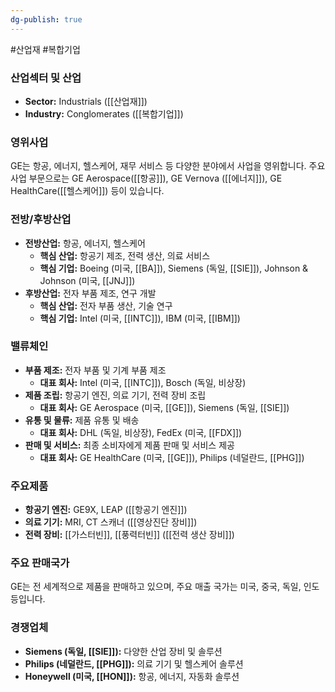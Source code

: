 ```yaml
---
dg-publish: true
---
```

#산업재 #복합기업

### 산업섹터 및 산업

- **Sector:** Industrials ([[산업재]])
- **Industry:** Conglomerates ([[복합기업]])

### 영위사업

GE는 항공, 에너지, 헬스케어, 재무 서비스 등 다양한 분야에서 사업을 영위합니다. 주요 사업 부문으로는 GE Aerospace([[항공]]), GE Vernova ([[에너지]]), GE HealthCare([[헬스케어]]) 등이 있습니다.

### 전방/후방산업

- **전방산업:** 항공, 에너지, 헬스케어
    - **핵심 산업:** 항공기 제조, 전력 생산, 의료 서비스
    - **핵심 기업:** Boeing (미국, [[BA]]), Siemens (독일, [[SIE]]), Johnson & Johnson (미국, [[JNJ]])
- **후방산업:** 전자 부품 제조, 연구 개발
    - **핵심 산업:** 전자 부품 생산, 기술 연구
    - **핵심 기업:** Intel (미국, [[INTC]]), IBM (미국, [[IBM]])

### 밸류체인

- **부품 제조:** 전자 부품 및 기계 부품 제조
    - **대표 회사:** Intel (미국, [[INTC]]), Bosch (독일, 비상장)
- **제품 조립:** 항공기 엔진, 의료 기기, 전력 장비 조립
    - **대표 회사:** GE Aerospace (미국, [[GE]]), Siemens (독일, [[SIE]])
- **유통 및 물류:** 제품 유통 및 배송
    - **대표 회사:** DHL (독일, 비상장), FedEx (미국, [[FDX]])
- **판매 및 서비스:** 최종 소비자에게 제품 판매 및 서비스 제공
    - **대표 회사:** GE HealthCare (미국, [[GE]]), Philips (네덜란드, [[PHG]])

### 주요제품

- **항공기 엔진:** GE9X, LEAP ([[항공기 엔진]])
- **의료 기기:** MRI, CT 스캐너 ([[영상진단 장비]])
- **전력 장비:** [[가스터빈]], [[풍력터빈]] ([[전력 생산 장비]])

### 주요 판매국가

GE는 전 세계적으로 제품을 판매하고 있으며, 주요 매출 국가는 미국, 중국, 독일, 인도 등입니다.

### 경쟁업체

- **Siemens (독일, [[SIE]]):** 다양한 산업 장비 및 솔루션
- **Philips (네덜란드, [[PHG]]):** 의료 기기 및 헬스케어 솔루션
- **Honeywell (미국, [[HON]]):** 항공, 에너지, 자동화 솔루션